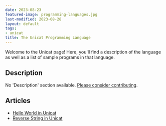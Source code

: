```yaml
---
date: 2023-08-23
featured-image: programming-languages.jpg
last-modified: 2023-08-28
layout: default
tags:
- unicat
title: The Unicat Programming Language
---
```


Welcome to the Unicat page! Here, you'll find a description of the language as well as a list of sample programs in that language.

## Description

No 'Description' section available. [Please consider contributing](https://github.com/TheRenegadeCoder/sample-programs-website).

## Articles

- [Hello World in Unicat](https://sampleprograms.io/projects/hello-world/unicat)
- [Reverse String in Unicat](https://sampleprograms.io/projects/reverse-string/unicat)